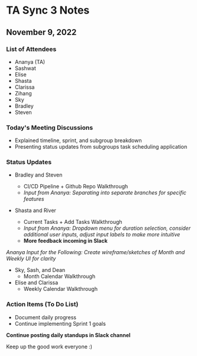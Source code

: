 # TA Sync 3 Notes
## November 9, 2022

### List of Attendees 
- Ananya (TA)
- Sashwat 
- Elise
- Shasta 
- Clarissa 
- Zihang 
- Sky 
- Bradley
- Steven 

### Today's Meeting Discussions
- Explained timeline, sprint, and subgroup breakdown
- Presenting status updates from subgroups task scheduling application

### Status Updates
* Bradley and Steven
  * CI/CD Pipeline + Github Repo Walkthrough
  * *Input from Ananya: Separating into separate branches for specific features*

* Shasta and River
  * Current Tasks + Add Tasks Walkthrough
  * *Input from Ananya: Dropdown menu for duration selection, consider additional user inputs, adjust input labels to make more intuitive*
  * **More feedback incoming in Slack**

*Ananya Input for the Following: Create wireframe/sketches of Month and Weekly UI for clarity*
* Sky, Sash, and Dean
  * Month Calendar Walkthrough
* Elise and Clarissa
  * Weekly Calendar Walkthrough
  
### Action Items (To Do List)
- Document daily progress
- Continue implementing Sprint 1 goals

**Continue posting daily standups in Slack channel**

Keep up the good work everyone :)
